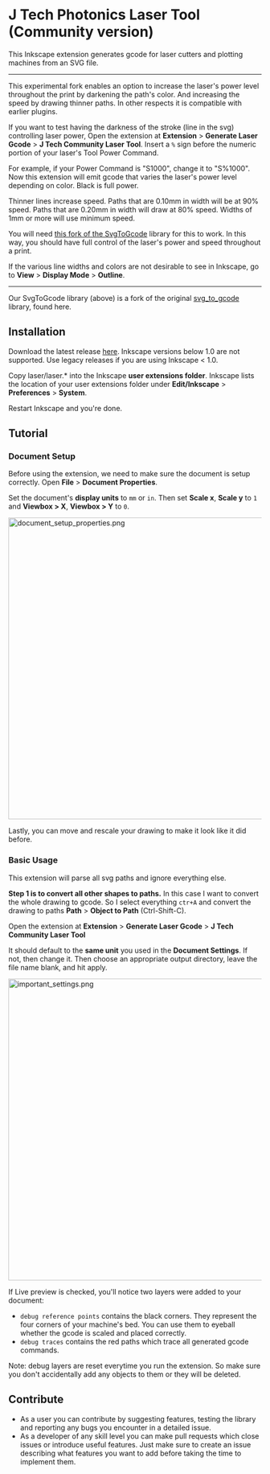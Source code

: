 # J Tech Photonics Laser Tool (Community version)
This Inkscape extension generates gcode for laser cutters and plotting machines from an SVG file.

--------------

This experimental fork enables an option to increase the laser's power level throughout the print by darkening the path's color. And increasing the speed by drawing thinner paths. In other respects it is compatible with earlier plugins.

If you want to test having the darkness of the stroke (line in the svg) controlling laser power, Open the extension at **Extension** > **Generate Laser Gcode** > **J Tech Community Laser Tool**. Insert a `%` sign before the numeric portion of your laser's Tool Power Command. 

For example, if your Power Command is "S1000", change it to "S%1000". Now this extension will emit gcode that varies the laser's power level depending on color. Black is full power.

Thinner lines increase speed. Paths that are 0.10mm in width will be at 90% speed. Paths that are 0.20mm in width will draw at 80% speed. Widths of 1mm or more will use minimum speed.

You will need [this fork of the SvgToGcode](https://github.com/themanyone/SvgToGcode) library for this to work. In this way, you should have full control of the laser's power and speed throughout a print.

If the various line widths and colors are not desirable to see in Inkscape, go to **View** > **Display Mode** > **Outline**. 

--------------

Our SvgToGcode library (above) is a fork of the original [svg_to_gcode](https://github.com/PadLex/SvgToGcode) library, found here.

## Installation

Download the latest release [here](https://github.com/themanyone/J-Tech-Photonics-Laser-Tool).
Inkscape versions below 1.0 are not supported. Use legacy releases if you are using Inkscape < 1.0.

Copy laser/laser.* into the Inkscape **user extensions folder**. Inkscape lists the location
of your user extensions folder under **Edit/Inkscape** > **Preferences** > **System**.

Restart Inkscape and you're done.

## Tutorial

### Document Setup
Before using the extension, we need to make sure the document is setup correctly. Open **File** > **Document Properties**.

Set the document's **display units** to `mm` or `in`.
Then set **Scale x**, **Scale y** to `1` and **Viewbox > X**, **Viewbox > Y** to `0`.

<img src="./images/document_setup_properties.png" alt="document_setup_properties.png" width="600" />

Lastly, you can move and rescale your drawing to make it look like it did before. 

### Basic Usage

This extension will parse all svg paths and ignore everything else. 

**Step 1 is to convert all other shapes to paths.** In this case I want to convert the whole drawing to gcode.
So I select everything `ctr+A` and convert the drawing to paths 
**Path** > **Object to Path** (Ctrl-Shift-C).

Open the extension at **Extension** > **Generate Laser Gcode** > **J Tech Community Laser Tool**

It should default to the **same unit** you used in the **Document Settings**. If not, then change it. Then choose an appropriate output directory, leave the file name blank, and hit apply.

<img src="./images/important_settings.png" alt="important_settings.png" width="600" />

If Live preview is checked, you'll notice two layers were added to your document:
* `debug reference points` contains the black corners. They 
represent the four corners of your machine's bed. You can use them to eyeball whether the gcode is scaled and placed 
correctly.
* `debug traces` contains the red paths which trace all generated gcode commands.

Note: debug layers are reset everytime you run the extension. So make sure you don't accidentally add any objects to them 
or they will be deleted.

## Contribute

* As a user you can contribute by suggesting features, testing the library and reporting any bugs you encounter in a 
detailed issue.
* As a developer of any skill level you can make pull requests which close issues or introduce useful features. 
Just make sure to create an issue describing what features you want to add before taking the time to implement them.
